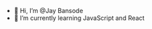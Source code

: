 - 👋 Hi, I’m @Jay Bansode
- 🌱 I’m currently learning JavaScript and React
<!-- - 📫 How to reach me kumarjay505@gmail.com -->

<!---
Jay-Bansode/Jay-Bansode is a ✨ special ✨ repository because its `README.md` (this file) appears on your GitHub profile.
You can click the Preview link to take a look at your changes.
--->
